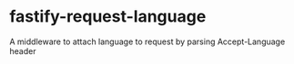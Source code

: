 # fastify-request-language
A middleware to attach language to request by parsing Accept-Language header
